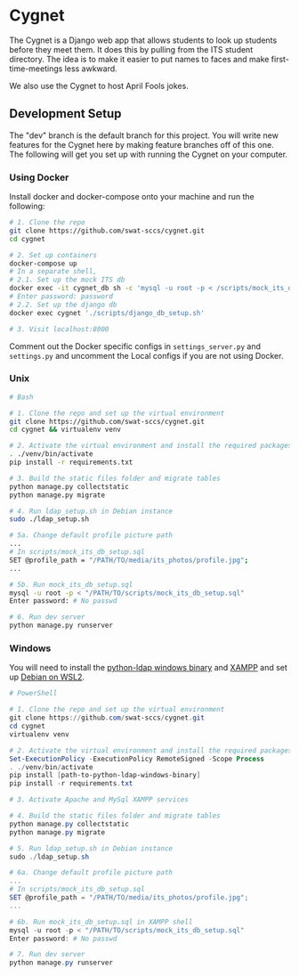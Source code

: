 # Cygnet

The Cygnet is a Django web app that allows students to look up students before they meet them. It does this by pulling from the ITS student directory. The idea is to make it easier to put names to faces and make first-time-meetings less awkward.

We also use the Cygnet to host April Fools jokes.

## Development Setup
The "dev" branch is the default branch for this project. You will write new features for the Cygnet here by making feature branches off of this one. The following will get you set up with running the Cygnet on your computer.

### Using Docker
Install docker and docker-compose onto your machine and run the following:
```bash
# 1. Clone the repo
git clone https://github.com/swat-sccs/cygnet.git
cd cygnet

# 2. Set up containers
docker-compose up
# In a separate shell, 
# 2.1. Set up the mock ITS db
docker exec -it cygnet_db sh -c 'mysql -u root -p < /scripts/mock_its_db_setup.sql'
# Enter password: password
# 2.2. Set up the django db
docker exec cygnet './scripts/django_db_setup.sh'

# 3. Visit localhost:8000
```

Comment out the Docker specific configs in <code>settings_server.py</code> and <code>settings.py</code> and uncomment the Local configs if you are not using Docker.
### Unix
```bash
# Bash

# 1. Clone the repo and set up the virtual environment
git clone https://github.com/swat-sccs/cygnet.git
cd cygnet && virtualenv venv

# 2. Activate the virtual environment and install the required packages
. ./venv/bin/activate
pip install -r requirements.txt

# 3. Build the static files folder and migrate tables
python manage.py collectstatic
python manage.py migrate

# 4. Run ldap_setup.sh in Debian instance
sudo ./ldap_setup.sh

# 5a. Change default profile picture path
...
# In scripts/mock_its_db_setup.sql
SET @profile_path = "/PATH/TO/media/its_photos/profile.jpg";
...

# 5b. Run mock_its_db_setup.sql
mysql -u root -p < "/PATH/TO/scripts/mock_its_db_setup.sql"
Enter password: # No passwd

# 6. Run dev server
python manage.py runserver
```
### Windows
You will need to install the [python-ldap windows binary](https://www.lfd.uci.edu/~gohlke/pythonlibs/) and [XAMPP](https://www.apachefriends.org/download.html) and set up [Debian on WSL2](https://wiki.debian.org/InstallingDebianOn/Microsoft/Windows/SubsystemForLinux). 
```powershell
# PowerShell

# 1. Clone the repo and set up the virtual environment
git clone https://github.com/swat-sccs/cygnet.git
cd cygnet
virtualenv venv

# 2. Activate the virtual environment and install the required packages
Set-ExecutionPolicy -ExecutionPolicy RemoteSigned -Scope Process
. ./venv/bin/activate
pip install [path-to-python-ldap-windows-binary]
pip install -r requirements.txt

# 3. Activate Apache and MySql XAMPP services

# 4. Build the static files folder and migrate tables
python manage.py collectstatic
python manage.py migrate

# 5. Run ldap_setup.sh in Debian instance
sudo ./ldap_setup.sh

# 6a. Change default profile picture path
...
# In scripts/mock_its_db_setup.sql
SET @profile_path = "/PATH/TO/media/its_photos/profile.jpg";
...

# 6b. Run mock_its_db_setup.sql in XAMPP shell
mysql -u root -p < "/PATH/TO/scripts/mock_its_db_setup.sql"
Enter password: # No passwd

# 7. Run dev server
python manage.py runserver
```